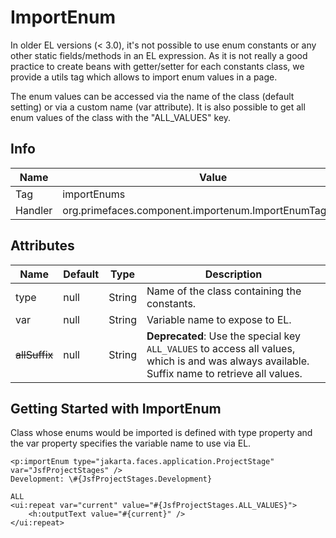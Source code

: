 # ImportEnum

In older EL versions (< 3.0), it's not possible to use enum constants or any other static
fields/methods in an EL expression. As it is not really a good practice to create beans with
getter/setter for each constants class, we provide a utils tag which allows to import enum values in
a page.

The enum values can be accessed via the name of the class (default setting) or via a custom name
(var attribute). It is also possible to get all enum values of the class with the "ALL_VALUES" key.

## Info

| Name | Value |
| --- | --- |
| Tag | importEnums
| Handler | org.primefaces.component.importenum.ImportEnumTagHandler

## Attributes

| Name | Default | Type | Description | 
| --- | --- | --- | --- |
type | null | String | Name of the class containing the constants.
var | null | String | Variable name to expose to EL.
~~allSuffix~~ | null | String | **Deprecated**: Use the special key `ALL_VALUES` to access all values, which is and was always available. Suffix name to retrieve all values.

## Getting Started with ImportEnum
Class whose enums would be imported is defined with type property and the var property specifies
the variable name to use via EL.

```xhtml
<p:importEnum type="jakarta.faces.application.ProjectStage" var="JsfProjectStages" />
Development: \#{JsfProjectStages.Development}
```
```xhtml
ALL
<ui:repeat var="current" value="#{JsfProjectStages.ALL_VALUES}">
    <h:outputText value="#{current}" />
</ui:repeat>
```

